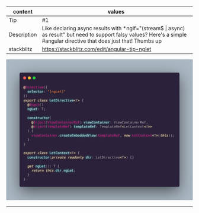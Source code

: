 content | values
------- | ------
Tip | #1
Description | Like declaring async results with *ngIf="(stream$ \| async) as result" but need to support falsy values? Here's a simple #angular directive that does just that! Thumbs up
stackblitz | https://stackblitz.com/edit/angular-tip-nglet

![alex_inkin_tip_1](https://github.com/sksaifuddin/angular-rxjs-tips/blob/master/contents/masters/Alex_Inkin/assets/alex_inkin_tip_1.jpg)
<hr>

